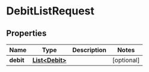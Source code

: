 

# DebitListRequest

## Properties

Name | Type | Description | Notes
------------ | ------------- | ------------- | -------------
**debit** | [**List&lt;Debit&gt;**](Debit.md) |  |  [optional]



